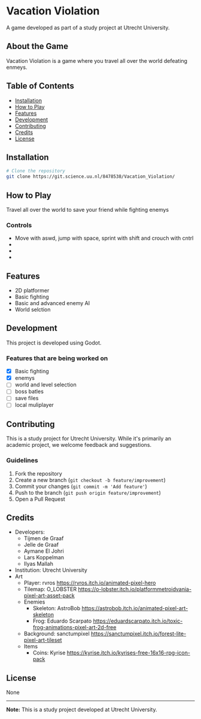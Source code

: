 # Vacation Violation

A game developed as part of a study project at Utrecht University.

## About the Game
Vacation Violation is a game where you travel all over the world defeating enmeys.

## Table of Contents
- [Installation](#installation)
- [How to Play](#how-to-play)
- [Features](#features)
- [Development](#development)
- [Contributing](#contributing)
- [Credits](#credits)
- [License](#license)

## Installation
```bash
# Clone the repository
git clone https://git.science.uu.nl/8478538/Vacation_Violation/
```

## How to Play
Travel all over the world to save your friend while fighting enemys

### Controls
- Move with aswd, jump with space, sprint with shift and crouch with cntrl
- 
- 
- 

## Features
- 2D platformer
- Basic fighting
- Basic and advanced enemy AI
- World selction

## Development
This project is developed using Godot.

### Features that are being worked on
 - [x] Basic fighting
 - [x] enemys
 - [ ] world and level selection
 - [ ] boss batles
 - [ ] save files
 - [ ] local muliplayer

## Contributing
This is a study project for Utrecht University. While it's primarily an academic project, we welcome feedback and suggestions.

### Guidelines
1. Fork the repository
2. Create a new branch (`git checkout -b feature/improvement`)
3. Commit your changes (`git commit -m 'Add feature'`)
4. Push to the branch (`git push origin feature/improvement`)
5. Open a Pull Request

## Credits
- Developers: 
    - Tijmen de Graaf
    - Jelle de Graaf
    - Aymane El Johri
    - Lars Koppelman
    - Ilyas Mallah
- Institution: Utrecht University
- Art
    - Player: rvros https://rvros.itch.io/animated-pixel-hero
    - Tilemap: O_LOBSTER https://o-lobster.itch.io/platformmetroidvania-pixel-art-asset-pack
    - Enemies
        - Skeleton: AstroBob https://astrobob.itch.io/animated-pixel-art-skeleton 
        - Frog: Eduardo Scarpato https://eduardscarpato.itch.io/toxic-frog-animations-pixel-art-2d-free
    - Background: sanctumpixel https://sanctumpixel.itch.io/forest-lite-pixel-art-tileset
    - Items
        - Coins: Kyrise https://kyrise.itch.io/kyrises-free-16x16-rpg-icon-pack

## License
None

---
**Note:** This is a study project developed at Utrecht University.